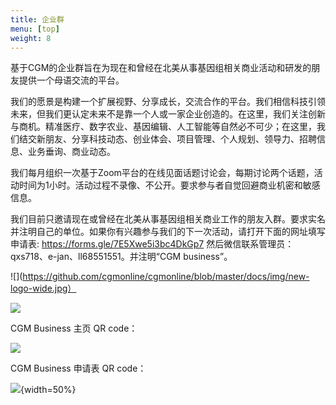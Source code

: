```yaml
---
title: 企业群
menu: [top]
weight: 8
---
```


基于CGM的企业群旨在为现在和曾经在北美从事基因组相关商业活动和研发的朋友提供一个母语交流的平台。

我们的愿景是构建一个扩展视野、分享成长，交流合作的平台。我们相信科技引领未来，但我们更认定未来不是靠一个人或一家企业创造的。在这里，我们关注创新与商机。精准医疗、数字农业、基因编辑、人工智能等自然必不可少；在这里，我们结交新朋友、分享科技动态、创业体会、项目管理、个人规划、领导力、招聘信息、业务垂询、商业动态。

我们每月组织一次基于Zoom平台的在线见面话题讨论会，每期讨论两个话题，活动时间为1小时。活动过程不录像、不公开。要求参与者自觉回避商业机密和敏感信息。

我们目前只邀请现在或曾经在北美从事基因组相关商业工作的朋友入群。要求实名并注明自己的单位。如果你有兴趣参与我们的下一次活动，请打开下面的网址填写申请表:
https://forms.gle/7E5Xwe5i3bc4DkGp7
然后微信联系管理员：qxs718、e-jan、ll68551551。并注明“CGM business”。

![](https://github.com/cgmonline/cgmonline/blob/master/docs/img/new-logo-wide.jpg）

![](https://github.com/cgmonline/cgmonline/blob/master/docs/img/CGM%20Business.png)


CGM Business 主页 QR code：

![](https://github.com/cgmonline/cgmonline/blob/master/docs/img/CGM_businessQRcode.png)


CGM Business 申请表 QR code：

![](https://github.com/cgmonline/cgmonline/blob/master/docs/img/CGM_Business_applicationQRcode.png){width=50%}
 


